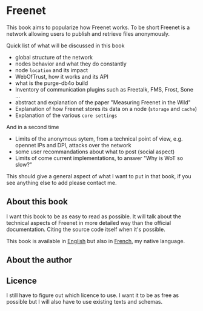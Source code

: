 # Freenet

This book aims to popularize how Freenet works. To be short Freenet is a network allowing users to publish and retrieve files anonymously.

Quick list of what will be discussed in this book
* global structure of the network
* nodes behavior and what they do constantly
* node `location` and its impact
* WebOfTrust, how it works and its API
* what is the purge-db4o build
* Inventory of communication plugins such as Freetalk, FMS, Frost, Sone …
* abstract and explanation of the paper "Measuring Freenet in the Wild"
* Explanation of how Freenet stores its data on a node (`storage` and `cache`)
* Explanation of the various `core settings`

And in a second time
* Limits of the anonymous sytem, from a technical point of view, e.g. opennet IPs and DPI, attacks over the network
* some user recommandations about what to post (social aspect)
* Limits of come current implementations, to answer "Why is WoT so slow?"


This should give a general aspect of what I want to put in that book, if you see anything else to add please contact me.

## About this book

I want this book to be as easy to read as possible. It will talk about the technical aspects of Freenet in more detailed way than the official documentation. Citing the source code itself when it's possible.

This book is available in [English](https://www.gitbook.com/book/alexandrerio/freenet-internals) but also in [French](https://www.gitbook.com/book/alexandrerio/freenet-internals-french-version/details), my native language.

## About the author

## Licence

I still have to figure out which licence to use. I want it to be as free as possible but I will also have to use existing texts and schemas.